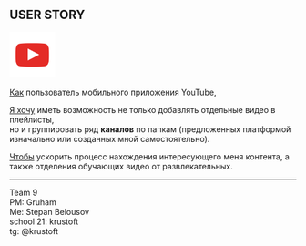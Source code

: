 ## USER STORY

<img src="youtube.png" alt="скриншот1" width="80"/>

<u>Как</u> пользователь мобильного приложения YouTube,

<u>Я хочу</u> иметь возможность не только добавлять отдельные видео в плейлисты,  
но и группировать ряд **каналов** по папкам (предложенных платформой изначально или созданных мной самостоятельно).

<u>Чтобы</u> ускорить процесс нахождения интересующего меня контента, а также отделения обучающих видео от развлекательных.

---
Team 9  
PM: Gruham  
Me: Stepan Belousov  
school 21: krustoft  
tg: @krustoft  